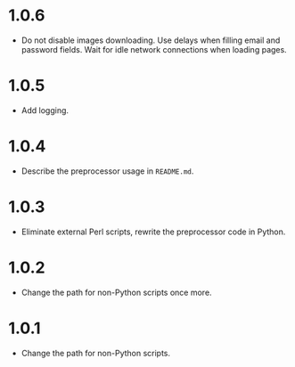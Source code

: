 # 1.0.6

- Do not disable images downloading. Use delays when filling email and password fields. Wait for idle network connections when loading pages.

# 1.0.5

- Add logging.

# 1.0.4

- Describe the preprocessor usage in `README.md`.

# 1.0.3

- Eliminate external Perl scripts, rewrite the preprocessor code in Python.

# 1.0.2

- Change the path for non-Python scripts once more.

# 1.0.1

- Change the path for non-Python scripts.
